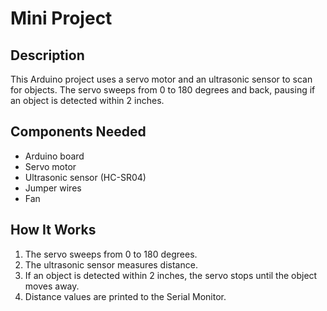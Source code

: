 # Mini Project

## Description
This Arduino project uses a servo motor and an ultrasonic sensor to scan for objects. The servo sweeps from 0 to 180 degrees and back, pausing if an object is detected within 2 inches.

## Components Needed
- Arduino board
- Servo motor
- Ultrasonic sensor (HC-SR04)
- Jumper wires
- Fan

## How It Works
1. The servo sweeps from 0 to 180 degrees.
2. The ultrasonic sensor measures distance.
3. If an object is detected within 2 inches, the servo stops until the object moves away.
4. Distance values are printed to the Serial Monitor.
